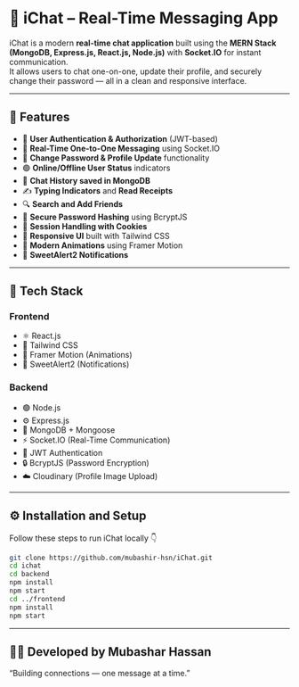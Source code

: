 # 💬 iChat – Real-Time Messaging App

iChat is a modern **real-time chat application** built using the **MERN Stack (MongoDB, Express.js, React.js, Node.js)** with **Socket.IO** for instant communication.  
It allows users to chat one-on-one, update their profile, and securely change their password — all in a clean and responsive interface.

---

## 🚀 Features

- 🔐 **User Authentication & Authorization** (JWT-based)
- 💬 **Real-Time One-to-One Messaging** using Socket.IO
- 🧾 **Change Password & Profile Update** functionality
- 🟢 **Online/Offline User Status** indicators
- 💾 **Chat History saved in MongoDB**
- ✍️ **Typing Indicators** and **Read Receipts**
- 🔍 **Search and Add Friends**
- 🧠 **Secure Password Hashing** using BcryptJS
- 🍪 **Session Handling with Cookies**
- 📱 **Responsive UI** built with Tailwind CSS
- 🎨 **Modern Animations** using Framer Motion
- 🔔 **SweetAlert2 Notifications**

---

## 🧩 Tech Stack

### Frontend
- ⚛️ React.js  
- 🎨 Tailwind CSS  
- 💫 Framer Motion (Animations)  
- 🍬 SweetAlert2 (Notifications)

### Backend
- 🟢 Node.js  
- ⚙️ Express.js  
- 🍃 MongoDB + Mongoose  
- ⚡ Socket.IO (Real-Time Communication)  
- 🔑 JWT Authentication  
- 🔒 BcryptJS (Password Encryption)  
- ☁️ Cloudinary (Profile Image Upload)

---
## ⚙️ Installation and Setup

Follow these steps to run iChat locally 👇

```bash
git clone https://github.com/mubashir-hsn/iChat.git
cd ichat
cd backend
npm install
npm start
cd ../frontend
npm install
npm start
```

---
## 👨‍💻 Developed by Mubashar Hassan

“Building connections — one message at a time.”

